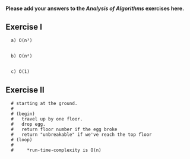 #### Please add your answers to the **_Analysis of Algorithms_** exercises here.

## Exercise I

      a) O(n³)


      b) O(n²)


      c) O(1)

## Exercise II

      # starting at the ground.
      #
      # (begin)
      #   travel up by one floor.
      #   drop egg.
      #   return floor number if the egg broke
      #   return "unbreakable" if we've reach the top floor
      # (loop)
      #
      #     *run-time-complexity is O(n)
